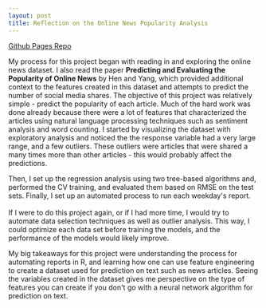 ```yaml
---
layout: post
title: Reflection on the Online News Popularity Analysis
---
```

[Github Pages Repo](https://kaslemr.github.io/Online-News-Popularity/)

My process for this project began with reading in and exploring the online news dataset. I also read the paper **Predicting and Evaluating the Popularity of Online News** by Hen and Yang, which provided additional context to the features created in this dataset and attempts to predict the number of social media shares. The objective of this project was relatively simple - predict the popularity of each article. Much of the hard work was done already because there were a lot of features that characterized the articles using natural language processing techniques such as sentiment analysis and word counting. I started by visualizing the dataset with exploratory analysis and noticed the the response variable had a very large range, and a few outliers. These outliers were articles that were shared a many times more than other articles - this would probably affect the predictions.

Then, I set up the regression analysis using two tree-based algorithms and, performed the CV training, and evaluated them based on RMSE on the test sets. Finally, I set up an automated process to run each weekday's report.
<br />
<br />
If I were to do this project again, or if I had more time, I would try to automate data selection techniques as well as outlier analysis. This way, I could optimize each data set before training the models, and the performance of the models would likely improve. 

My big takeaways for this project were understanding the process for automating reports in R, and learning how one can use feature engineering to create a dataset used for prediction on text such as news articles. Seeing the variables created in the dataset gives me perspective on the type of features you can create if you don't go with a neural network algorithm for prediction on text.


